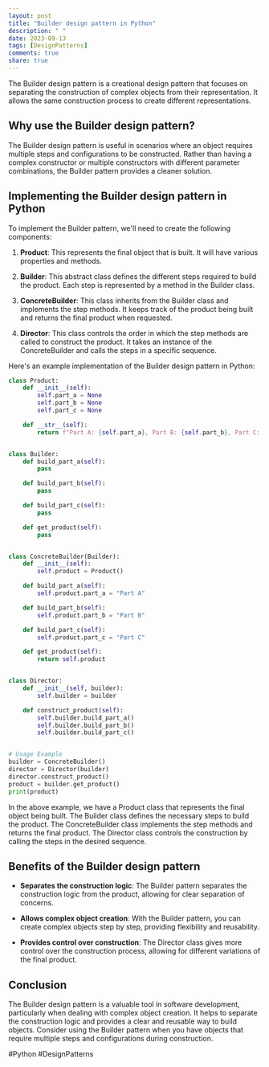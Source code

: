 ```yaml
---
layout: post
title: "Builder design pattern in Python"
description: " "
date: 2023-09-13
tags: [DesignPatterns]
comments: true
share: true
---
```


The Builder design pattern is a creational design pattern that focuses on separating the construction of complex objects from their representation. It allows the same construction process to create different representations.

## Why use the Builder design pattern?

The Builder design pattern is useful in scenarios where an object requires multiple steps and configurations to be constructed. Rather than having a complex constructor or multiple constructors with different parameter combinations, the Builder pattern provides a cleaner solution.

## Implementing the Builder design pattern in Python

To implement the Builder pattern, we'll need to create the following components:

1. **Product**: This represents the final object that is built. It will have various properties and methods.

2. **Builder**: This abstract class defines the different steps required to build the product. Each step is represented by a method in the Builder class.

3. **ConcreteBuilder**: This class inherits from the Builder class and implements the step methods. It keeps track of the product being built and returns the final product when requested.

4. **Director**: This class controls the order in which the step methods are called to construct the product. It takes an instance of the ConcreteBuilder and calls the steps in a specific sequence.

Here's an example implementation of the Builder design pattern in Python:

```python
class Product:
    def __init__(self):
        self.part_a = None
        self.part_b = None
        self.part_c = None

    def __str__(self):
        return f"Part A: {self.part_a}, Part B: {self.part_b}, Part C: {self.part_c}"


class Builder:
    def build_part_a(self):
        pass

    def build_part_b(self):
        pass

    def build_part_c(self):
        pass

    def get_product(self):
        pass


class ConcreteBuilder(Builder):
    def __init__(self):
        self.product = Product()

    def build_part_a(self):
        self.product.part_a = "Part A"

    def build_part_b(self):
        self.product.part_b = "Part B"

    def build_part_c(self):
        self.product.part_c = "Part C"

    def get_product(self):
        return self.product


class Director:
    def __init__(self, builder):
        self.builder = builder

    def construct_product(self):
        self.builder.build_part_a()
        self.builder.build_part_b()
        self.builder.build_part_c()


# Usage Example
builder = ConcreteBuilder()
director = Director(builder)
director.construct_product()
product = builder.get_product()
print(product)
```

In the above example, we have a Product class that represents the final object being built. The Builder class defines the necessary steps to build the product. The ConcreteBuilder class implements the step methods and returns the final product. The Director class controls the construction by calling the steps in the desired sequence.

## Benefits of the Builder design pattern

- **Separates the construction logic**: The Builder pattern separates the construction logic from the product, allowing for clear separation of concerns.

- **Allows complex object creation**: With the Builder pattern, you can create complex objects step by step, providing flexibility and reusability.

- **Provides control over construction**: The Director class gives more control over the construction process, allowing for different variations of the final product.

## Conclusion

The Builder design pattern is a valuable tool in software development, particularly when dealing with complex object creation. It helps to separate the construction logic and provides a clear and reusable way to build objects. Consider using the Builder pattern when you have objects that require multiple steps and configurations during construction.

#Python #DesignPatterns